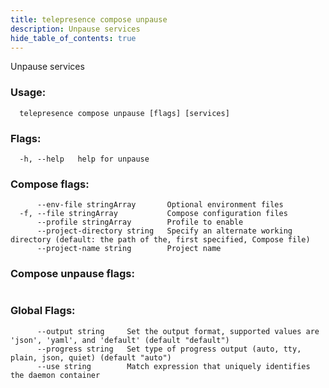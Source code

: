 ```yaml
---
title: telepresence compose unpause
description: Unpause services
hide_table_of_contents: true
---
```


Unpause services

### Usage:
```
  telepresence compose unpause [flags] [services]
```

### Flags:
```
  -h, --help   help for unpause
```

### Compose flags:
```
      --env-file stringArray       Optional environment files
  -f, --file stringArray           Compose configuration files
      --profile stringArray        Profile to enable
      --project-directory string   Specify an alternate working directory (default: the path of the, first specified, Compose file)
      --project-name string        Project name
```

### Compose unpause flags:
```

```

### Global Flags:
```
      --output string     Set the output format, supported values are 'json', 'yaml', and 'default' (default "default")
      --progress string   Set type of progress output (auto, tty, plain, json, quiet) (default "auto")
      --use string        Match expression that uniquely identifies the daemon container
```
